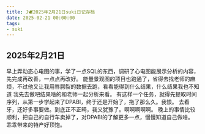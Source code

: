 ```yaml
---
title: J🕊️2025年2月21日suki日记存档
date: 2025-02-21 00:00:00
tags: 
- suki
---
```


## 2025年2月21日
早上弄动态心电图的事，学了一点SQL的东西，调研了心电图能展示分析的内容，先完成再改善，一点点再改好。
能量景观图的项目也跑通了，省得去找老师的麻烦，不过他又让我用唇腭裂的数据去跑，看看能得到什么结果，什么结果我也不知道 我先去做吧结果啥的和老师一起分析来看。
有这样一个任务，就得先提取时间序列，从第一步学起来了DPABI，终于还是开始了，拖了那么久。我恨。
去看牙，还好多事要做。到底正不正畸，我又犹豫了。啊啊啊啊啊。
晚上的事情比较顺利，把自己的自行车卖掉了，对DPABI的了解更多一点，慢慢知道自己做啥。
乖乖带来的特产好顶饱。